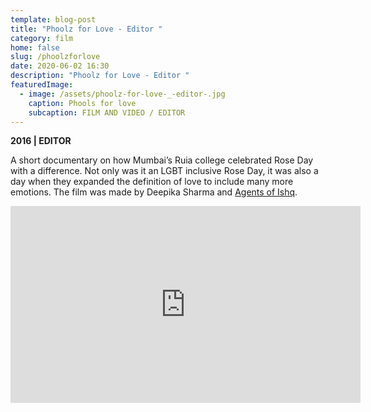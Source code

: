 ```yaml
---
template: blog-post
title: "Phoolz for Love - Editor "
category: film
home: false
slug: /phoolzforlove
date: 2020-06-02 16:30
description: "Phoolz for Love - Editor "
featuredImage:
  - image: /assets/phoolz-for-love-_-editor-.jpg
    caption: Phools for love
    subcaption: FILM AND VIDEO / EDITOR
---
```

**2016 | EDITOR**

A short documentary on how Mumbai’s Ruia college celebrated Rose Day with a difference. Not only was it an LGBT inclusive Rose Day, it was also a day when they expanded the definition of love to include many more emotions. The film was made by Deepika Sharma and [Agents of Ishq](agentsofishq.com). 

<iframe width="560" height="315" src="https://www.youtube.com/embed/dVn3odizIjo" frameborder="0" allow="accelerometer; autoplay; encrypted-media; gyroscope; picture-in-picture" allowfullscreen></iframe>